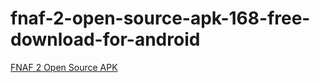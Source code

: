 ﻿# fnaf-2-open-source-apk-168-free-download-for-android
[FNAF 2 Open Source APK](https://fnaf-2-open-source.apkmodjoy.org/)
